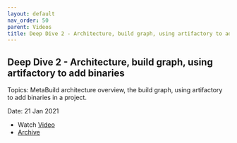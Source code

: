 ```yaml
---
layout: default
nav_order: 50
parent: Videos
title: Deep Dive 2 - Architecture, build graph, using artifactory to add binaries
---
```


## Deep Dive 2 - Architecture, build graph, using artifactory to add binaries

Topics: MetaBuild architecture overview, the build graph, using artifactory to add binaries in a project.

Date: 21 Jan 2021 

* Watch [Video](https://bluejeans.com/s/APIMOx0G6Ui)
* [Archive](https://artifactory.corp.adobe.com/artifactory/generic-metabuild-files-dev/documentation/learning/04_MetaBuild_Deep_Dive_02_01-21-2021/Ch1_Full_2021-01-21T11_01.mp4)
